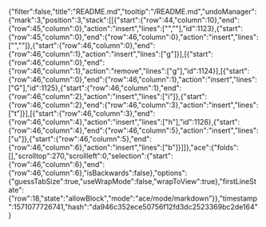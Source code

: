 {"filter":false,"title":"README.md","tooltip":"/README.md","undoManager":{"mark":3,"position":3,"stack":[[{"start":{"row":44,"column":10},"end":{"row":45,"column":0},"action":"insert","lines":["",""],"id":1123},{"start":{"row":45,"column":0},"end":{"row":46,"column":0},"action":"insert","lines":["",""]},{"start":{"row":46,"column":0},"end":{"row":46,"column":1},"action":"insert","lines":["g"]}],[{"start":{"row":46,"column":0},"end":{"row":46,"column":1},"action":"remove","lines":["g"],"id":1124}],[{"start":{"row":46,"column":0},"end":{"row":46,"column":1},"action":"insert","lines":["G"],"id":1125},{"start":{"row":46,"column":1},"end":{"row":46,"column":2},"action":"insert","lines":["i"]},{"start":{"row":46,"column":2},"end":{"row":46,"column":3},"action":"insert","lines":["t"]}],[{"start":{"row":46,"column":3},"end":{"row":46,"column":4},"action":"insert","lines":["h"],"id":1126},{"start":{"row":46,"column":4},"end":{"row":46,"column":5},"action":"insert","lines":["u"]},{"start":{"row":46,"column":5},"end":{"row":46,"column":6},"action":"insert","lines":["b"]}]]},"ace":{"folds":[],"scrolltop":270,"scrollleft":0,"selection":{"start":{"row":46,"column":6},"end":{"row":46,"column":6},"isBackwards":false},"options":{"guessTabSize":true,"useWrapMode":false,"wrapToView":true},"firstLineState":{"row":18,"state":"allowBlock","mode":"ace/mode/markdown"}},"timestamp":1571077726741,"hash":"da946c352ece50756f12fd3dc2523369bc2de164"}